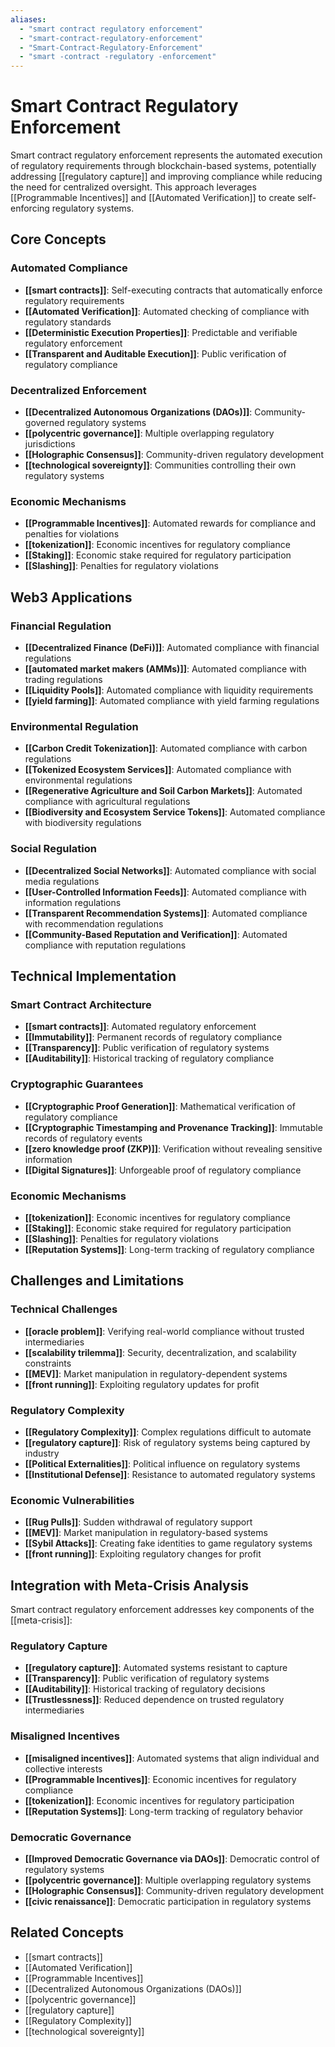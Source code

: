 ```yaml
---
aliases:
  - "smart contract regulatory enforcement"
  - "smart-contract-regulatory-enforcement"
  - "Smart-Contract-Regulatory-Enforcement"
  - "smart -contract -regulatory -enforcement"
---
```


# Smart Contract Regulatory Enforcement

Smart contract regulatory enforcement represents the automated execution of regulatory requirements through blockchain-based systems, potentially addressing [[regulatory capture]] and improving compliance while reducing the need for centralized oversight. This approach leverages [[Programmable Incentives]] and [[Automated Verification]] to create self-enforcing regulatory systems.

## Core Concepts

### Automated Compliance
- **[[smart contracts]]**: Self-executing contracts that automatically enforce regulatory requirements
- **[[Automated Verification]]**: Automated checking of compliance with regulatory standards
- **[[Deterministic Execution Properties]]**: Predictable and verifiable regulatory enforcement
- **[[Transparent and Auditable Execution]]**: Public verification of regulatory compliance

### Decentralized Enforcement
- **[[Decentralized Autonomous Organizations (DAOs)]]**: Community-governed regulatory systems
- **[[polycentric governance]]**: Multiple overlapping regulatory jurisdictions
- **[[Holographic Consensus]]**: Community-driven regulatory development
- **[[technological sovereignty]]**: Communities controlling their own regulatory systems

### Economic Mechanisms
- **[[Programmable Incentives]]**: Automated rewards for compliance and penalties for violations
- **[[tokenization]]**: Economic incentives for regulatory compliance
- **[[Staking]]**: Economic stake required for regulatory participation
- **[[Slashing]]**: Penalties for regulatory violations

## Web3 Applications

### Financial Regulation
- **[[Decentralized Finance (DeFi)]]**: Automated compliance with financial regulations
- **[[automated market makers (AMMs)]]**: Automated compliance with trading regulations
- **[[Liquidity Pools]]**: Automated compliance with liquidity requirements
- **[[yield farming]]**: Automated compliance with yield farming regulations

### Environmental Regulation
- **[[Carbon Credit Tokenization]]**: Automated compliance with carbon regulations
- **[[Tokenized Ecosystem Services]]**: Automated compliance with environmental regulations
- **[[Regenerative Agriculture and Soil Carbon Markets]]**: Automated compliance with agricultural regulations
- **[[Biodiversity and Ecosystem Service Tokens]]**: Automated compliance with biodiversity regulations

### Social Regulation
- **[[Decentralized Social Networks]]**: Automated compliance with social media regulations
- **[[User-Controlled Information Feeds]]**: Automated compliance with information regulations
- **[[Transparent Recommendation Systems]]**: Automated compliance with recommendation regulations
- **[[Community-Based Reputation and Verification]]**: Automated compliance with reputation regulations

## Technical Implementation

### Smart Contract Architecture
- **[[smart contracts]]**: Automated regulatory enforcement
- **[[Immutability]]**: Permanent records of regulatory compliance
- **[[Transparency]]**: Public verification of regulatory systems
- **[[Auditability]]**: Historical tracking of regulatory compliance

### Cryptographic Guarantees
- **[[Cryptographic Proof Generation]]**: Mathematical verification of regulatory compliance
- **[[Cryptographic Timestamping and Provenance Tracking]]**: Immutable records of regulatory events
- **[[zero knowledge proof (ZKP)]]**: Verification without revealing sensitive information
- **[[Digital Signatures]]**: Unforgeable proof of regulatory compliance

### Economic Mechanisms
- **[[tokenization]]**: Economic incentives for regulatory compliance
- **[[Staking]]**: Economic stake required for regulatory participation
- **[[Slashing]]**: Penalties for regulatory violations
- **[[Reputation Systems]]**: Long-term tracking of regulatory compliance

## Challenges and Limitations

### Technical Challenges
- **[[oracle problem]]**: Verifying real-world compliance without trusted intermediaries
- **[[scalability trilemma]]**: Security, decentralization, and scalability constraints
- **[[MEV]]**: Market manipulation in regulatory-dependent systems
- **[[front running]]**: Exploiting regulatory updates for profit

### Regulatory Complexity
- **[[Regulatory Complexity]]**: Complex regulations difficult to automate
- **[[regulatory capture]]**: Risk of regulatory systems being captured by industry
- **[[Political Externalities]]**: Political influence on regulatory systems
- **[[Institutional Defense]]**: Resistance to automated regulatory systems

### Economic Vulnerabilities
- **[[Rug Pulls]]**: Sudden withdrawal of regulatory support
- **[[MEV]]**: Market manipulation in regulatory-based systems
- **[[Sybil Attacks]]**: Creating fake identities to game regulatory systems
- **[[front running]]**: Exploiting regulatory changes for profit

## Integration with Meta-Crisis Analysis

Smart contract regulatory enforcement addresses key components of the [[meta-crisis]]:

### Regulatory Capture
- **[[regulatory capture]]**: Automated systems resistant to capture
- **[[Transparency]]**: Public verification of regulatory systems
- **[[Auditability]]**: Historical tracking of regulatory decisions
- **[[Trustlessness]]**: Reduced dependence on trusted regulatory intermediaries

### Misaligned Incentives
- **[[misaligned incentives]]**: Automated systems that align individual and collective interests
- **[[Programmable Incentives]]**: Economic incentives for regulatory compliance
- **[[tokenization]]**: Economic incentives for regulatory participation
- **[[Reputation Systems]]**: Long-term tracking of regulatory behavior

### Democratic Governance
- **[[Improved Democratic Governance via DAOs]]**: Democratic control of regulatory systems
- **[[polycentric governance]]**: Multiple overlapping regulatory systems
- **[[Holographic Consensus]]**: Community-driven regulatory development
- **[[civic renaissance]]**: Democratic participation in regulatory systems

## Related Concepts
- [[smart contracts]]
- [[Automated Verification]]
- [[Programmable Incentives]]
- [[Decentralized Autonomous Organizations (DAOs)]]
- [[polycentric governance]]
- [[regulatory capture]]
- [[Regulatory Complexity]]
- [[technological sovereignty]]